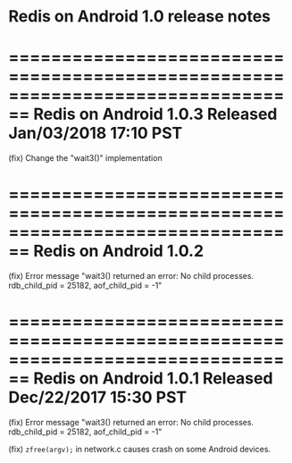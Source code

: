 Redis on Android 1.0 release notes
====================================

================================================================================
Redis on Android 1.0.3     Released Jan/03/2018 17:10 PST
================================================================================

(fix) Change the "wait3()" implementation

================================================================================
Redis on Android 1.0.2
================================================================================

(fix) Error message "wait3() returned an error: No child processes. rdb_child_pid = 25182, aof_child_pid = -1"

================================================================================
Redis on Android 1.0.1     Released Dec/22/2017 15:30 PST
================================================================================

(fix) Error message "wait3() returned an error: No child processes. rdb_child_pid = 25182, aof_child_pid = -1"

(fix) `zfree(argv);` in network.c causes crash on some Android devices.
